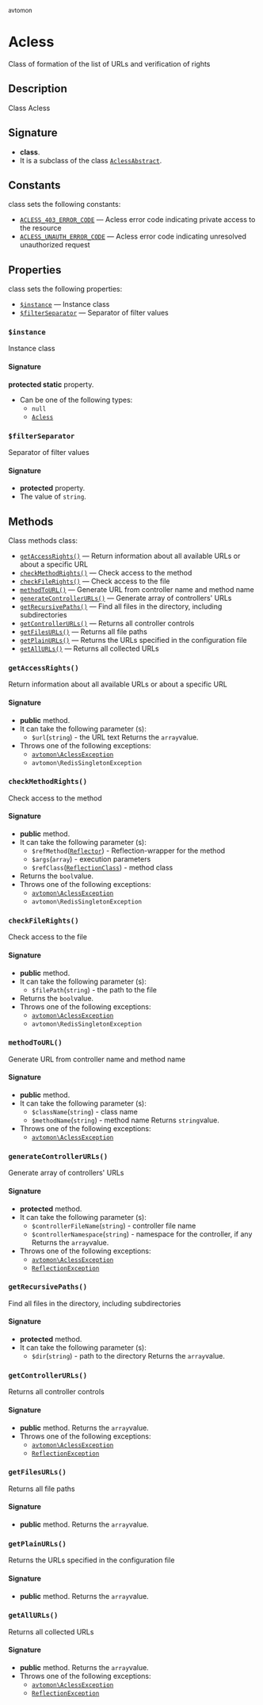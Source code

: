 <small> avtomon </small>

Acless
======

Class of formation of the list of URLs and verification of rights

Description
-----------

Class Acless

Signature
---------

- **class**.
- It is a subclass of the class [`AclessAbstract`](../avtomon/AclessAbstract.md).

Constants
---------

class sets the following constants:

  - [`ACLESS_403_ERROR_CODE`](#ACLESS_403_ERROR_CODE) &mdash; Acless error code indicating private access to the resource
  - [`ACLESS_UNAUTH_ERROR_CODE`](#ACLESS_UNAUTH_ERROR_CODE) &mdash; Acless error code indicating unresolved unauthorized request

Properties
----------

class sets the following properties:

  - [`$instance`](#$instance) &mdash; Instance class
  - [`$filterSeparator`](#$filterSeparator) &mdash; Separator of filter values

### `$instance`<a name="instance"> </a>

Instance class

#### Signature

**protected static** property.
- Can be one of the following types:
  - `null`
  - [`Acless`](../avtomon/Acless.md)

### `$filterSeparator`<a name="filterSeparator"> </a>

Separator of filter values

#### Signature

- **protected** property.
- The value of `string`.

Methods
-------

Class methods class:

  - [`getAccessRights()`](#getAccessRights) &mdash; Return information about all available URLs or about a specific URL
  - [`checkMethodRights()`](#checkMethodRights) &mdash; Check access to the method
  - [`checkFileRights()`](#checkFileRights) &mdash; Check access to the file
  - [`methodToURL()`](#methodToURL) &mdash; Generate URL from controller name and method name
  - [`generateControllerURLs()`](#generateControllerURLs) &mdash; Generate array of controllers' URLs
  - [`getRecursivePaths()`](#getRecursivePaths) &mdash; Find all files in the directory, including subdirectories
  - [`getControllerURLs()`](#getControllerURLs) &mdash; Returns all controller controls
  - [`getFilesURLs()`](#getFilesURLs) &mdash; Returns all file paths
  - [`getPlainURLs()`](#getPlainURLs) &mdash; Returns the URLs specified in the configuration file
  - [`getAllURLs()`](#getAllURLs) &mdash; Returns all collected URLs

### `getAccessRights()`<a name="getAccessRights"> </a>

Return information about all available URLs or about a specific URL

#### Signature

- **public** method.
- It can take the following parameter (s):
  - `$url`(`string`) - the URL text
Returns the `array`value.
- Throws one of the following exceptions:
  - [`avtomon\AclessException`](../avtomon/AclessException.md)
  - `avtomon\RedisSingletonException`

### `checkMethodRights()`<a name="checkMethodRights"> </a>

Check access to the method

#### Signature

- **public** method.
- It can take the following parameter (s):
  - `$refMethod`([`Reflector`](http://php.net/class.Reflector)) - Reflection-wrapper for the method
  - `$args`(`array`) - execution parameters
  - `$refClass`([`ReflectionClass`](http://php.net/class.ReflectionClass)) - method class
- Returns the `bool`value.
- Throws one of the following exceptions:
  - [`avtomon\AclessException`](../avtomon/AclessException.md)
  - `avtomon\RedisSingletonException`

### `checkFileRights()`<a name="checkFileRights"> </a>

Check access to the file

#### Signature

- **public** method.
- It can take the following parameter (s):
  - `$filePath`(`string`) - the path to the file
- Returns the `bool`value.
- Throws one of the following exceptions:
  - [`avtomon\AclessException`](../avtomon/AclessException.md)
  - `avtomon\RedisSingletonException`

### `methodToURL()`<a name="methodToURL"> </a>

Generate URL from controller name and method name

#### Signature

- **public** method.
- It can take the following parameter (s):
  - `$className`(`string`) - class name
  - `$methodName`(`string`) - method name
Returns `string`value.
- Throws one of the following exceptions:
  - [`avtomon\AclessException`](../avtomon/AclessException.md)

### `generateControllerURLs()`<a name="generateControllerURLs"> </a>

Generate array of controllers' URLs

#### Signature

- **protected** method.
- It can take the following parameter (s):
  - `$controllerFileName`(`string`) - controller file name
  - `$controllerNamespace`(`string`) - namespace for the controller, if any
Returns the `array`value.
- Throws one of the following exceptions:
  - [`avtomon\AclessException`](../avtomon/AclessException.md)
  - [`ReflectionException`](http://php.net/class.ReflectionException)

### `getRecursivePaths()`<a name="getRecursivePaths"> </a>

Find all files in the directory, including subdirectories

#### Signature

- **protected** method.
- It can take the following parameter (s):
  - `$dir`(`string`) - path to the directory
Returns the `array`value.

### `getControllerURLs()`<a name="getControllerURLs"> </a>

Returns all controller controls

#### Signature

- **public** method.
Returns the `array`value.
- Throws one of the following exceptions:
  - [`avtomon\AclessException`](../avtomon/AclessException.md)
  - [`ReflectionException`](http://php.net/class.ReflectionException)

### `getFilesURLs()`<a name="getFilesURLs"> </a>

Returns all file paths

#### Signature

- **public** method.
Returns the `array`value.

### `getPlainURLs()`<a name="getPlainURLs"> </a>

Returns the URLs specified in the configuration file

#### Signature

- **public** method.
Returns the `array`value.

### `getAllURLs()`<a name="getAllURLs"> </a>

Returns all collected URLs

#### Signature

- **public** method.
Returns the `array`value.
- Throws one of the following exceptions:
  - [`avtomon\AclessException`](../avtomon/AclessException.md)
  - [`ReflectionException`](http://php.net/class.ReflectionException)

